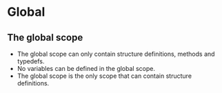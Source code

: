 # Global
## The global scope
- The global scope can only contain structure definitions, methods and typedefs.
- No variables can be defined in the global scope.
- The global scope is the only scope that can contain structure definitions.
